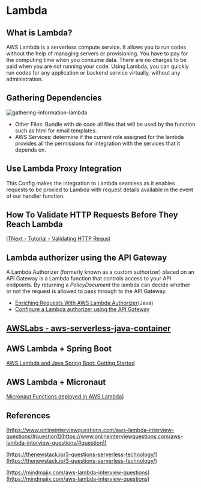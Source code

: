 

# Lambda

## What is Lambda?
AWS Lambda is a serverless compute service. It allows you to run codes without the help of managing servers or provisioning. You have to pay for the computing time when you consume data. There are no charges to be paid when you are not running your code. Using Lambda, you can quickly run codes for any application or backend service virtually, without any administration.

## Gathering Dependencies
![gathering-information-lambda](resources/gathering-information-lambda.png)

- Other Files: Bundle with de code all files that will be used by the function such as html for email templates.
- AWS Services: determine if the current role assigned for the lambda provides all the permissions for integration with the services that it depends on.


## Use Lambda Proxy Integration
This Config makes the integration to Lambda seamless as it enables requests to be proxied to Lambda with request details available in the event of our handler function. 
 
## How To Validate HTTP Requests Before They Reach Lambda
[ITNext - Tutorial - Validating HTTP Requst](https://itnext.io/how-to-validate-http-requests-before-they-reach-lambda-2fff68bfe93b)

## Lambda authorizer using the API Gateway
A Lambda Authorizer (formerly known as a custom authorizer) placed on an API Gateway is a Lambda function that controls access to your API endpoints. By returning a _PolicyDocument_ the lambda can decide whether or not the request is allowed to pass through to the API Gateway.

* [Enriching Requests With AWS Lambda Authorizer](https://www.theguild.nl/enriching-requests-with-an-aws-lambda-authorizer/)(Java)
* [Configure a Lambda authorizer using the API Gateway](https://docs.aws.amazon.com/apigateway/latest/developerguide/configure-api-gateway-lambda-authorization-with-console.html)

## [AWSLabs - aws-serverless-java-container](https://github.com/awslabs/aws-serverless-java-container)

## AWS Lambda + Spring Boot
[AWS Lambda and Java Spring Boot: Getting Started](https://epsagon.com/blog/aws-lambda-and-java-spring-boot-getting-started/)

## AWS Lambda + Micronaut
[Micronaut Functions deployed in AWS Lambda](https://guides.micronaut.io/micronaut-function-aws-lambda/guide/index.html)]
 

## References
[https://www.onlineinterviewquestions.com/aws-lambda-interview-questions/#question1](https://www.onlineinterviewquestions.com/aws-lambda-interview-questions/#question1)

[https://thenewstack.io/3-questions-serverless-technology/](https://thenewstack.io/3-questions-serverless-technology/)

[https://mindmajix.com/aws-lambda-interview-questions](https://mindmajix.com/aws-lambda-interview-questions)
